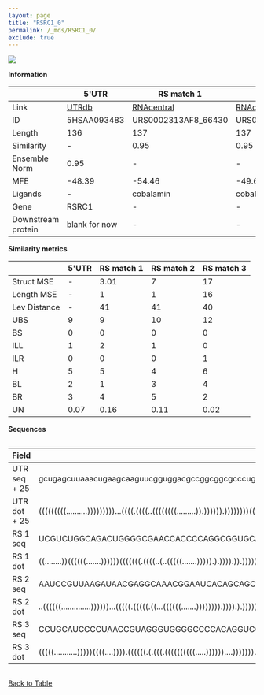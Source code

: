 ```yaml
---
layout: page
title: "RSRC1_0"
permalink: /_mds/RSRC1_0/
exclude: true
---
```




![](../../alns_9.28.22/aln_5HSAA093483_0.999.png?raw=true)


**Information**

| | 5'UTR       | RS match 1   | RS match 2  | RS match 3 |
| ---- | ----------- | ----------- | ----------- | ----------- |
| Link | <a href="http://utrdb.ba.itb.cnr.it/getutr/5HSAA093483/1" target="_blank" rel="noopener noreferrer">UTRdb</a>   | <a href="https://rnacentral.org/rna/URS0002313AF8/66430" target="_blank" rel="noopener noreferrer">RNAcentral</a>     |<a href="https://rnacentral.org/rna/URS000231DF1D/1173025" target="_blank" rel="noopener noreferrer">RNAcentral</a>  | <a href="https://rnacentral.org/rna/URS0002332C5D/1736600" target="_blank" rel="noopener noreferrer">RNAcentral</a>   |
| ID | 5HSAA093483     | URS0002313AF8_66430     | URS000231DF1D_1173025     | URS0002332C5D_1736600     |
| Length | 136     |  137    | 137   |  140    |
| Similarity | - | 0.95 | 0.95 | 0.92 |
| Ensemble Norm | 0.95 | - | - | - |
| MFE | -48.39 | -54.46 | -49.62 | -56.62 |
| Ligands | - | cobalamin | cobalamin | cobalamin |
| Gene | RSRC1 | - | - | - |
| Downstream protein | blank for now    |    -    | -  | - |


**Similarity metrics**

| | 5'UTR       | RS match 1   | RS match 2  | RS match 3 |
| ---- | ----------- | ----------- | ----------- | ----------- |
| Struct MSE | - | 3.01 | 7 | 17 |
| Length MSE | - | 1 | 1 | 16 |
| Lev Distance | - | 41 | 41 | 40 |
| UBS| 9 | 9 | 10 | 12 |
| BS | 0 | 0 | 0 | 0 |
| ILL | 1 | 2 | 1 | 0 |
| ILR | 0 | 0 | 0 | 1 |
| H | 5 | 5 | 4 | 6 |
| BL | 2 | 1 | 3 | 4 |
| BR | 3 | 4 | 5 | 2 |
| UN | 0.07 | 0.16 | 0.11 | 0.02 |

**Sequences**


<div style="overflow-x:auto;">

<table>
<colgroup>
<col width="30%" />
<col width="70%" />
</colgroup>
<thead>
<tr class="header">
<th>Field</th>
<th>Description</th>
</tr>
</thead>
<tbody>
<tr>
<td markdown="span">UTR seq + 25 </td>
<td markdown="span"> gcugagcuuaaacugaagcaaguucgguggacgccggcggcgcccugaucuaaagaaacgacucagggacugcggcgcuugcacgucaacgggaggugugagcccaaagaaATGGGACGTCGGTCATCAGATACTG </td>
</tr>
<tr>
<td markdown="span">UTR dot + 25  </td>
<td markdown="span"> (((((((((..........)))))))))...((((.((((..((((((((.........)).)))))).))))))))(((((((.((.....)).)))))))((((......))))..(((........)))....
</td>
</tr>


<tr>
<td markdown="span">RS 1 seq </td>
<td markdown="span"> UCGUCUGGCAGACUGGGGCGAACCACCCCAGGCGGUGCAGGACAGGAAACCGGUGCGAAUCCGGUGCGGUCCCGCCACUGUGACCGGACCCCGCGCGGGUCCGGAAGUCAGACACUGACGCAUCGCCUCUUCACGUC
</td>
</tr>


<tr>
<td markdown="span">RS 1 dot </td>
<td markdown="span"> ((........))((((((.......))))))(((((((.((((..(..(((((.......))))).).)))).)).)))))..((((((((.....))))))))..(((((...)))))..................
</td>
</tr>


<tr>
<td markdown="span">RS 2 seq </td>
<td markdown="span"> AAUCCGUUAAGAUAACGAGGCAAACGGAAUCACAGCAGCGUAGGGAAACUCCGGUGAGACUCCGGGGCUGUGCGGCAGCUGUAAGGAAUGGCUCUGCCGUUCCAAGCCAGAAUGCCUGCCUGCUGUCGGCCAUUCAA
</td>
</tr>


<tr>
<td markdown="span">RS 2 dot </td>
<td markdown="span"> ..((((((..............))))))...(((((.(((((.((...((((((.......)))))))).)))).).)))))..((((((((...))))))))......(((((((.((.....)).))).))))..
</td>
</tr>


<tr>
<td markdown="span">RS 3 seq </td>
<td markdown="span"> CCUGCAUCCCCUAACCGUAGGGUGGGGCCCCACAGGUCCGUGAGGCAGGAACCCGGUGUGAGACCGGGGCGGUUCCGCCACUGUGACCCCUGCCACGACGGGCAGGGCAGCCAGACACUGCGCACGGACGACACCUGCCG
</td>
</tr>


<tr>
<td markdown="span">RS 3 dot </td>
<td markdown="span"> (((((...........)))))((((....)))).((((((.(.(((.((((((((((.....))))))....))))))).))).))))((((((......))))))((((.......))))(((.((......)))))..
</td>
</tr>

</tbody>
</table>


</div>


[Back to Table](../../display)
